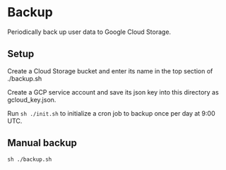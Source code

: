 # Backup

Periodically back up user data to Google Cloud Storage.

## Setup

Create a Cloud Storage bucket and enter its name in the top section of ./backup.sh

Create a GCP service account and save its json key into this directory as gcloud_key.json.

Run `sh ./init.sh` to initialize a cron job to backup once per day at 9:00 UTC.

## Manual backup

`sh ./backup.sh`
